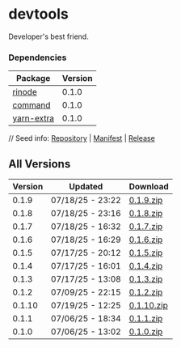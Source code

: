 # devtools

Developer's best friend.

### Dependencies

|Package|Version|
|---|---|
|[rinode](../rinode)|0.1.0|
|[command](../command)|0.1.0|
|[yarn-extra](../yarn-extra)|0.1.0|

// Seed info: [Repository](https://github.com/fabriccore/devtools-js) | [Manifest](https://raw.githubusercontent.com/fabriccore/devtools-js/refs/heads/master/package.json) | [Release](https://github.com/fabriccore/devtools-js/archive/refs/heads/master.zip)

## All Versions

|Version|Updated|Download|
|---|---|---|
|0.1.9|07/18/25 - 23:22|[0.1.9.zip](./releases/0.1.9.zip)|
|0.1.8|07/18/25 - 23:16|[0.1.8.zip](./releases/0.1.8.zip)|
|0.1.7|07/18/25 - 16:32|[0.1.7.zip](./releases/0.1.7.zip)|
|0.1.6|07/18/25 - 16:29|[0.1.6.zip](./releases/0.1.6.zip)|
|0.1.5|07/17/25 - 20:12|[0.1.5.zip](./releases/0.1.5.zip)|
|0.1.4|07/17/25 - 16:01|[0.1.4.zip](./releases/0.1.4.zip)|
|0.1.3|07/17/25 - 13:08|[0.1.3.zip](./releases/0.1.3.zip)|
|0.1.2|07/09/25 - 22:15|[0.1.2.zip](./releases/0.1.2.zip)|
|0.1.10|07/19/25 - 12:25|[0.1.10.zip](./releases/0.1.10.zip)|
|0.1.1|07/06/25 - 18:34|[0.1.1.zip](./releases/0.1.1.zip)|
|0.1.0|07/06/25 - 13:02|[0.1.0.zip](./releases/0.1.0.zip)|
